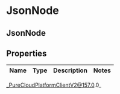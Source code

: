 # JsonNode

## JsonNode

## Properties

|Name | Type | Description | Notes|
|------------ | ------------- | ------------- | -------------|



_PureCloudPlatformClientV2@157.0.0_
